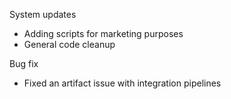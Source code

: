 System updates

* Adding scripts for marketing purposes
* General code cleanup

Bug fix

* Fixed an artifact issue with integration pipelines
